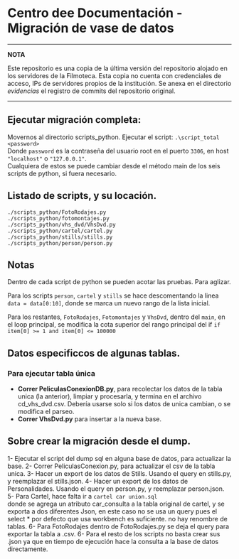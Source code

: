 # Centro dee Documentación - Migración de vase de datos

---
**NOTA**

Este repositorio es una copia de la última versión del repositorio alojado en los servidores de la Filmoteca. 
Esta copia no cuenta con credenciales de acceso, IPs de servidores propios de la institución.
Se anexa en el directorio _evidencias_ el registro de commits del repositorio original.

---

## Ejecutar migración completa:
Movernos al directorio scripts_python.
Ejecutar el script: `.\script_total <password>`  
Donde `password` es la contraseña del usuario root en el puerto `3306`, en host `"localhost"` o `"127.0.0.1"`.  
Cualquiera de estos se puede cambiar desde el método main de los seis scripts de python, si fuera necesario.   

## Listado de scripts, y su locación.
`./scripts_python/FotoRodajes.py`     
`./scripts_python/fotomontajes.py`  
`./scripts_python/vhs_dvd/VhsDvd.py`    
`./scripts_python/cartel/cartel.py`  
`./scripts_python/stills/stills.py `   
`./scripts_python/person/person.py `   

## Notas
Dentro de cada script de python se pueden acotar las pruebas. Para aglizar.  
    
Para los scripts `person`, `cartel` y `stills` se hace descomentando la linea  
`data = data[0:10]`, donde se marca un nuevo rango de la lista inicial. 
  
Para los restantes, `FotoRodajes`, `Fotomontajes` y `VhsDvd`, dentro del `main`, en el loop principal, se modifica la cota superior del rango principal del if `if item[0] >= 1 and item[0] <= 100000`

## Datos especificcos de algunas tablas.
### Para ejecutar tabla única
 - **Correr PeliculasConexionDB.py**, para recolectar los datos de la tabla unica (la anterior), limpiar y procesarla, y termina en el archivo cd_vhs_dvd.csv. Debería usarse solo si los datos de unica cambian, o se modifica el parseo.
 - **Correr VhsDvd.py** para insertar a la nueva base.

 ## Sobre crear la migración desde el dump.
 1- Ejecutar el script del dump sql en alguna base de datos, para actualizar la base.
 2- Correr PeliculasConexion.py, para actualizar el csv de la tabla unica.
 3- Hacer un export de los datos de Stills. Usando el query en stills.py, y reemplazar el stills.json.
 4- Hacer un export de los datos de Personalidades. Usando el query en person.py, y reemplazar person.json.
 5- Para Cartel, hace falta ir a `cartel car union.sql`  
  donde se agrega un atributo car_consulta a la tabla original de cartel, y se exporta a dos diferentes Json, en este caso no se usa un query pues el select * por defecto que usa workbench es suficiente. no hay renombre de tablas.
 6- Para FotoRodajes dentro de FotoRodajes.py se deja el query para exportar la tabla a .csv. 
 6- Para el resto de los scripts no basta crear sus .json ya que en tiempo de ejecución hace la consulta a la base de datos directamente.


